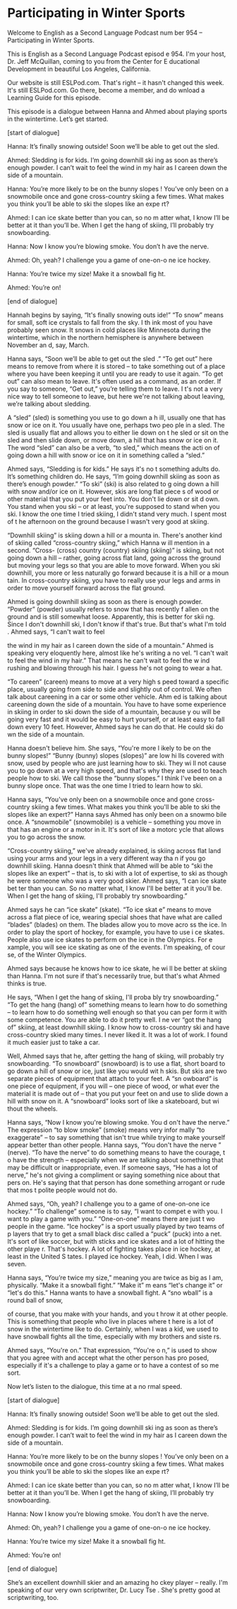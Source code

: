 # Participating in Winter Sports

Welcome to English as a Second Language Podcast num ber 954 – Participating in Winter Sports.  

This is English as a Second Language Podcast episod e 954. I'm your host, Dr. Jeff McQuillan, coming to you from the Center for E ducational Development in beautiful Los Angeles, California.  

Our website is still ESLPod.com. That's right – it hasn't changed this week. It's still ESLPod.com. Go there, become a member, and do wnload a Learning Guide for this episode.  

This episode is a dialogue between Hanna and Ahmed about playing sports in the wintertime. Let’s get started.  

[start of dialogue] 

Hanna: It’s finally snowing outside! Soon we’ll be able to get out the sled. 

Ahmed: Sledding is for kids. I’m going downhill ski ing as soon as there’s enough powder. I can’t wait to feel the wind in my hair as  I careen down the side of a mountain. 

Hanna: You’re more likely to be on the bunny slopes ! You’ve only been on a snowmobile once and gone cross-country skiing a few  times. What makes you think you’ll be able to ski the slopes like an expe rt? 

Ahmed: I can ice skate better than you can, so no m atter what, I know I’ll be better at it than you’ll be. When I get the hang of  skiing, I’ll probably try snowboarding. 

Hanna: Now I know you’re blowing smoke. You don’t h ave the nerve. 

Ahmed: Oh, yeah? I challenge you a game of one-on-o ne ice hockey. 

Hanna: You’re twice my size! Make it a snowball fig ht. 

Ahmed: You’re on! 

[end of dialogue] 

Hannah begins by saying, “It's finally snowing outs ide!” “To snow” means for small, soft ice crystals to fall from the sky. I th ink most of you have probably seen snow. It snows in cold places like Minnesota during  the wintertime, which in the northern hemisphere is anywhere between November an d, say, March.  

Hanna says, “Soon we’ll be able to get out the sled .” “To get out” here means to remove from where it is stored – to take something out of a place where you have been keeping it until you are ready to use it again. “To get out” can also mean to leave. It's often used as a command, as an order. If you say to someone, “Get out,” you’re telling them to leave. I t's not a very nice way to tell someone to leave, but here we're not talking about leaving, we’re talking about sledding.  

A “sled” (sled) is something you use to go down a h ill, usually one that has snow or ice on it. You usually have one, perhaps two peo ple in a sled. The sled is usually flat and allows you to either lie down on t he sled or sit on the sled and then slide down, or move down, a hill that has snow  or ice on it. The word “sled” can also be a verb, “to sled,” which means the acti on of going down a hill with snow or ice on it in something called a “sled.”  

Ahmed says, “Sledding is for kids.” He says it's no t something adults do. It’s something children do. He says, “I’m going downhill  skiing as soon as there’s enough powder.” “To ski” (ski) is also related to g oing down a hill with snow and/or ice on it. However, skis are long flat piece s of wood or other material that you put your feet into. You don't lie down or sit d own. You stand when you ski – or at least, you're supposed to stand when you ski.  I know the one time I tried skiing, I didn't stand very much. I spent most of t he afternoon on the ground because I wasn't very good at skiing.  

“Downhill skiing” is skiing down a hill or a mounta in. There's another kind of skiing called “cross-country skiing,” which Hanna w ill mention in a second. “Cross- (cross) country (country) skiing (skiing)” is skiing, but not going down a hill – rather, going across flat land, going across  the ground but moving your legs so that you are able to move forward. When you ski downhill, you more or less naturally go forward because it is a hill or a moun tain. In cross-country skiing, you have to really use your legs and arms in order to move yourself forward across the flat ground.  

Ahmed is going downhill skiing as soon as there is enough powder. “Powder” (powder) usually refers to snow that has recently f allen on the ground and is still somewhat loose. Apparently, this is better for skii ng. Since I don't downhill ski, I don't know if that's true. But that's what I'm told . Ahmed says, “I can't wait to feel  

the wind in my hair as I careen down the side of a mountain.” Ahmed is speaking very eloquently here, almost like he's writing a no vel. “I can't wait to feel the wind in my hair.” That means he can't wait to feel the w ind rushing and blowing through his hair. I guess he's not going to wear a hat.  

“To careen” (careen) means to move at a very high s peed toward a specific place, usually going from side to side and slightly  out of control. We often talk about careening in a car or some other vehicle. Ahm ed is talking about careening down the side of a mountain. You have to have some experience in skiing in order to ski down the side of a mountain, because y ou will be going very fast and it would be easy to hurt yourself, or at least easy  to fall down every 10 feet. However, Ahmed says he can do that. He could ski do wn the side of a mountain. 

Hanna doesn't believe him. She says, “You're more l ikely to be on the bunny slopes!” “Bunny (bunny) slopes (slopes)” are low hi lls covered with snow, used by people who are just learning how to ski. They wi ll not cause you to go down at a very high speed, and that's why they are used to teach people how to ski. We call those the “bunny slopes.” I think I've been on  a bunny slope once. That was the one time I tried to learn how to ski.  

Hanna says, “You've only been on a snowmobile once and gone cross-country skiing a few times. What makes you think you'll be able to ski the slopes like an expert?” Hanna says Ahmed has only been on a snowmo bile once. A “snowmobile” (snowmobile) is a vehicle – something you move in that has an engine or a motor in it. It's sort of like a motorc ycle that allows you to go across the snow.  

“Cross-country skiing,” we've already explained, is  skiing across flat land using your arms and your legs in a very different way tha n if you go downhill skiing. Hanna doesn't think that Ahmed will be able to “ski  the slopes like an expert” – that is, to ski with a lot of expertise, to ski as though he were someone who was a very good skier. Ahmed says, “I can ice skate bet ter than you can. So no matter what, I know I'll be better at it you'll be.  When I get the hang of skiing, I'll probably try snowboarding.”  

Ahmed says he can “ice skate” (skate). “To ice skat e” means to move across a flat piece of ice, wearing special shoes that have what are called “blades” (blades) on them. The blades allow you to move acro ss the ice. In order to play the sport of hockey, for example, you have to use i ce skates. People also use ice skates to perform on the ice in the Olympics. For e xample, you will see ice skating as one of the events. I'm speaking, of cour se, of the Winter Olympics.  

Ahmed says because he knows how to ice skate, he wi ll be better at skiing than Hanna. I'm not sure if that's necessarily true, but  that's what Ahmed thinks is true.  

He says, “When I get the hang of skiing, I'll proba bly try snowboarding.” “To get the hang (hang) of” something means to learn how to  do something – to learn how to do something well enough so that you can per form it with some competence. You are able to do it pretty well. I ne ver “got the hang of” skiing, at least downhill skiing. I know how to cross-country ski and have cross-country skied many times. I never liked it. It was a lot of  work. I found it much easier just to take a car.  

Well, Ahmed says that he, after getting the hang of  skiing, will probably try snowboarding. “To snowboard” (snowboard) is to use a flat, short board to go down a hill of snow or ice, just like you would wit h skis. But skis are two separate pieces of equipment that attach to your feet. A “sn owboard” is one piece of equipment, if you will – one piece of wood, or what ever the material it is made out of – that you put your feet on and use to slide  down a hill with snow on it. A “snowboard” looks sort of like a skateboard, but wi thout the wheels.  

Hanna says, “Now I know you're blowing smoke. You d on't have the nerve.” The expression “to blow smoke” (smoke) means very infor mally “to exaggerate” – to say something that isn't true while trying to make yourself appear better than other people. Hanna says, “You don't have the nerve ” (nerve). “To have the nerve” to do something means to have the courage, t o have the strength – especially when we are talking about something that  may be difficult or inappropriate, even. If someone says, “He has a lot  of nerve,” he's not giving a compliment or saying something nice about that pers on. He's saying that that person has done something arrogant or rude that mos t polite people would not do.  

Ahmed says, “Oh, yeah? I challenge you to a game of  one-on-one ice hockey.” “To challenge” someone is to say, “I want to compet e with you. I want to play a game with you.” “One-on-one” means there are just t wo people in the game. “Ice hockey” is a sport usually played by two teams of p layers that try to get a small black disc called a “puck” (puck) into a net. It's sort of like soccer, but with sticks and ice skates and a lot of hitting the other playe r. That's hockey. A lot of fighting takes place in ice hockey, at least in the United S tates. I played ice hockey. Yeah, I did. When I was seven.  

Hanna says, “You’re twice my size,” meaning you are  twice as big as I am, physically. “Make it a snowball fight.” “Make it” m eans “let's change it” or “let's do this.” Hanna wants to have a snowball fight. A “sno wball” is a round ball of snow,  

of course, that you make with your hands, and you t hrow it at other people. This is something that people who live in places where t here is a lot of snow in the wintertime like to do. Certainly, when I was a kid,  we used to have snowball fights all the time, especially with my brothers and siste rs.  

Ahmed says, “You're on.” That expression, “You're o n,” is used to show that you agree with and accept what the other person has pro posed, especially if it's a challenge to play a game or to have a contest of so me sort.  

Now let’s listen to the dialogue, this time at a no rmal speed.  

[start of dialogue] 

Hanna: It’s finally snowing outside! Soon we’ll be able to get out the sled. 

Ahmed: Sledding is for kids. I’m going downhill ski ing as soon as there’s enough powder. I can’t wait to feel the wind in my hair as  I careen down the side of a mountain. 

Hanna: You’re more likely to be on the bunny slopes ! You’ve only been on a snowmobile once and gone cross-country skiing a few  times. What makes you think you’ll be able to ski the slopes like an expe rt? 

Ahmed: I can ice skate better than you can, so no m atter what, I know I’ll be better at it than you’ll be. When I get the hang of  skiing, I’ll probably try snowboarding. 

Hanna: Now I know you’re blowing smoke. You don’t h ave the nerve. 

Ahmed: Oh, yeah? I challenge you a game of one-on-o ne ice hockey. 

Hanna: You’re twice my size! Make it a snowball fig ht. 

Ahmed: You’re on! 

[end of dialogue] 

She’s an excellent downhill skier and an amazing ho ckey player – really. I'm speaking of our very own scriptwriter, Dr. Lucy Tse . She's pretty good at scriptwriting, too. 

